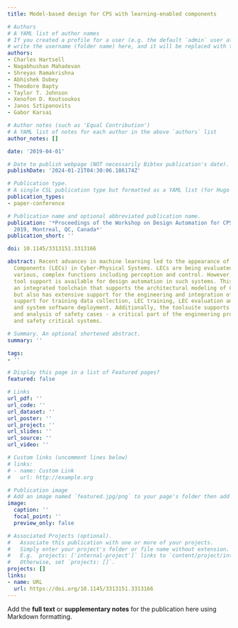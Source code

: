 ```yaml
---
title: Model-based design for CPS with learning-enabled components

# Authors
# A YAML list of author names
# If you created a profile for a user (e.g. the default `admin` user at `content/authors/admin/`), 
# write the username (folder name) here, and it will be replaced with their full name and linked to their profile.
authors:
- Charles Hartsell
- Nagabhushan Mahadevan
- Shreyas Ramakrishna
- Abhishek Dubey
- Theodore Bapty
- Taylor T. Johnson
- Xenofon D. Koutsoukos
- Janos Sztipanovits
- Gabor Karsai

# Author notes (such as 'Equal Contribution')
# A YAML list of notes for each author in the above `authors` list
author_notes: []

date: '2019-04-01'

# Date to publish webpage (NOT necessarily Bibtex publication's date).
publishDate: '2024-01-21T04:30:06.186174Z'

# Publication type.
# A single CSL publication type but formatted as a YAML list (for Hugo requirements).
publication_types:
- paper-conference

# Publication name and optional abbreviated publication name.
publication: '*Proceedings of the Workshop on Design Automation for CPS and IoT, DESTION@CPSIoTWeek
  2019, Montreal, QC, Canada*'
publication_short: ''

doi: 10.1145/3313151.3313166

abstract: Recent advances in machine learning led to the appearance of Learning-Enabled
  Components (LECs) in Cyber-Physical Systems. LECs are being evaluated and used for
  various, complex functions including perception and control. However, very little
  tool support is available for design automation in such systems. This paper introduces
  an integrated toolchain that supports the architectural modeling of CPS with LECs,
  but also has extensive support for the engineering and integration of LECs, including
  support for training data collection, LEC training, LEC evaluation and verification,
  and system software deployment. Additionally, the toolsuite supports the modeling
  and analysis of safety cases - a critical part of the engineering process for mission
  and safety critical systems.

# Summary. An optional shortened abstract.
summary: ''

tags:
- ''

# Display this page in a list of Featured pages?
featured: false

# Links
url_pdf: ''
url_code: ''
url_dataset: ''
url_poster: ''
url_project: ''
url_slides: ''
url_source: ''
url_video: ''

# Custom links (uncomment lines below)
# links:
# - name: Custom Link
#   url: http://example.org

# Publication image
# Add an image named `featured.jpg/png` to your page's folder then add a caption below.
image:
  caption: ''
  focal_point: ''
  preview_only: false

# Associated Projects (optional).
#   Associate this publication with one or more of your projects.
#   Simply enter your project's folder or file name without extension.
#   E.g. `projects: ['internal-project']` links to `content/project/internal-project/index.md`.
#   Otherwise, set `projects: []`.
projects: []
links:
- name: URL
  url: https://doi.org/10.1145/3313151.3313166
---
```


Add the **full text** or **supplementary notes** for the publication here using Markdown formatting.
